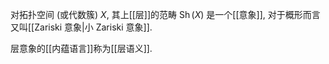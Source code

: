 
对拓扑空间 (或代数簇) $X$, 其上[[层]]的范畴 $\operatorname{Sh}(X)$ 是一个[[意象]], 对于概形而言又叫[[Zariski 意象|小 Zariski 意象]].

层意象的[[内蕴语言]]称为[[层语义]].

